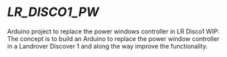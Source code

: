 # <i>LR_DISCO1_PW</i>
Arduino project to replace the power windows controller in LR Disco1
WIP: The concept is to build an Arduino to replace the power window controller in a Landrover Discover 1 and along the way improve the functionality. 

